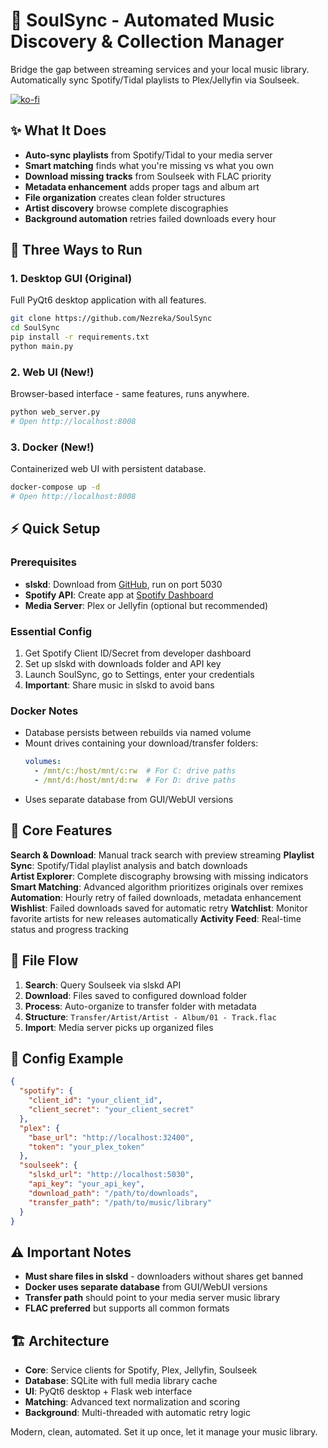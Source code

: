 # 🎵 SoulSync - Automated Music Discovery & Collection Manager

Bridge the gap between streaming services and your local music library. Automatically sync Spotify/Tidal playlists to Plex/Jellyfin via Soulseek.

[![ko-fi](https://ko-fi.com/img/githubbutton_sm.svg)](https://ko-fi.com/boulderbadgedad)

## ✨ What It Does

- **Auto-sync playlists** from Spotify/Tidal to your media server
- **Smart matching** finds what you're missing vs what you own
- **Download missing tracks** from Soulseek with FLAC priority
- **Metadata enhancement** adds proper tags and album art
- **File organization** creates clean folder structures
- **Artist discovery** browse complete discographies
- **Background automation** retries failed downloads every hour

## 🚀 Three Ways to Run

### 1. Desktop GUI (Original)
Full PyQt6 desktop application with all features.
```bash
git clone https://github.com/Nezreka/SoulSync
cd SoulSync
pip install -r requirements.txt
python main.py
```

### 2. Web UI (New!)
Browser-based interface - same features, runs anywhere.
```bash
python web_server.py
# Open http://localhost:8008
```

### 3. Docker (New!)
Containerized web UI with persistent database.
```bash
docker-compose up -d
# Open http://localhost:8008
```

## ⚡ Quick Setup

### Prerequisites
- **slskd**: Download from [GitHub](https://github.com/slskd/slskd/releases), run on port 5030
- **Spotify API**: Create app at [Spotify Dashboard](https://developer.spotify.com/dashboard)
- **Media Server**: Plex or Jellyfin (optional but recommended)

### Essential Config
1. Get Spotify Client ID/Secret from developer dashboard
2. Set up slskd with downloads folder and API key
3. Launch SoulSync, go to Settings, enter your credentials
4. **Important**: Share music in slskd to avoid bans

### Docker Notes
- Database persists between rebuilds via named volume
- Mount drives containing your download/transfer folders:
  ```yaml
  volumes:
    - /mnt/c:/host/mnt/c:rw  # For C: drive paths
    - /mnt/d:/host/mnt/d:rw  # For D: drive paths
  ```
- Uses separate database from GUI/WebUI versions

## 🎯 Core Features

**Search & Download**: Manual track search with preview streaming
**Playlist Sync**: Spotify/Tidal playlist analysis and batch downloads  
**Artist Explorer**: Complete discography browsing with missing indicators
**Smart Matching**: Advanced algorithm prioritizes originals over remixes
**Automation**: Hourly retry of failed downloads, metadata enhancement
**Wishlist**: Failed downloads saved for automatic retry
**Watchlist**: Monitor favorite artists for new releases automatically
**Activity Feed**: Real-time status and progress tracking

## 📁 File Flow

1. **Search**: Query Soulseek via slskd API
2. **Download**: Files saved to configured download folder  
3. **Process**: Auto-organize to transfer folder with metadata
4. **Structure**: `Transfer/Artist/Artist - Album/01 - Track.flac`
5. **Import**: Media server picks up organized files

## 🔧 Config Example

```json
{
  "spotify": {
    "client_id": "your_client_id",
    "client_secret": "your_client_secret"
  },
  "plex": {
    "base_url": "http://localhost:32400",
    "token": "your_plex_token"
  },
  "soulseek": {
    "slskd_url": "http://localhost:5030", 
    "api_key": "your_api_key",
    "download_path": "/path/to/downloads",
    "transfer_path": "/path/to/music/library"
  }
}
```

## ⚠️ Important Notes

- **Must share files in slskd** - downloaders without shares get banned
- **Docker uses separate database** from GUI/WebUI versions
- **Transfer path** should point to your media server music library
- **FLAC preferred** but supports all common formats

## 🏗️ Architecture

- **Core**: Service clients for Spotify, Plex, Jellyfin, Soulseek
- **Database**: SQLite with full media library cache  
- **UI**: PyQt6 desktop + Flask web interface
- **Matching**: Advanced text normalization and scoring
- **Background**: Multi-threaded with automatic retry logic

Modern, clean, automated. Set it up once, let it manage your music library.